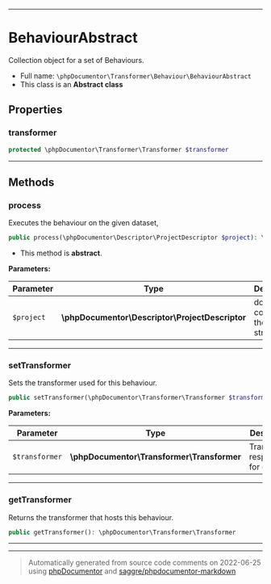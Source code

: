 ***

# BehaviourAbstract

Collection object for a set of Behaviours.



* Full name: `\phpDocumentor\Transformer\Behaviour\BehaviourAbstract`
* This class is an **Abstract class**



## Properties


### transformer



```php
protected \phpDocumentor\Transformer\Transformer $transformer
```






***

## Methods


### process

Executes the behaviour on the given dataset,

```php
public process(\phpDocumentor\Descriptor\ProjectDescriptor $project): \phpDocumentor\Descriptor\ProjectDescriptor
```




* This method is **abstract**.



**Parameters:**

| Parameter | Type | Description |
|-----------|------|-------------|
| `$project` | **\phpDocumentor\Descriptor\ProjectDescriptor** | document containing the source structure. |




***

### setTransformer

Sets the transformer used for this behaviour.

```php
public setTransformer(\phpDocumentor\Transformer\Transformer $transformer): void
```








**Parameters:**

| Parameter | Type | Description |
|-----------|------|-------------|
| `$transformer` | **\phpDocumentor\Transformer\Transformer** | Transformer responsible for output. |




***

### getTransformer

Returns the transformer that hosts this behaviour.

```php
public getTransformer(): \phpDocumentor\Transformer\Transformer
```











***


***
> Automatically generated from source code comments on 2022-06-25 using [phpDocumentor](http://www.phpdoc.org/) and [saggre/phpdocumentor-markdown](https://github.com/Saggre/phpDocumentor-markdown)
